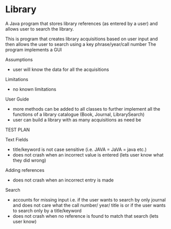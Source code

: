 # Library
A Java program that stores library references (as entered by a user) and allows user to search the library. 


This is program that creates library acquisitions based on user input and then allows the user 
to search using a key phrase/year/call number
The program implements a GUI

Assumptions
- user will know the data for all the acquisitions
 

Limitations
- no known limitations

User Guide
- more methods can be added to all classes to further implement all the functions of a library catalogue (Book, Journal, LibrarySearch)
- user can build a library with as many acquisitions as need be


TEST PLAN

Text Fields
- title/keyword is not case sensitive (i.e. JAVA = JaVA = java etc.)
- does not crash when an incorrect value is entered (lets user know what they did wrong)

Adding references
- does not crash when an incorrect entry is made

Search
- accounts for missing input
	i.e. if the user wants to search by only journal and does not care what the call 
	number/ year/ title is
	or if the user wants to search only by a title/keyword
- does not crash when no reference is found to match that search (lets user know)

